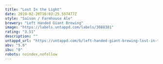 ```yaml
---
title: "Lost In the Light"
date: 2019-02-20T16:03:25.557477Z
style: "Saison / Farmhouse Ale"
brewery: "Left Handed Giant Brewing"
image: "https://labels.untappd.com/labels/3088381"
rating: "3.51"
description: ""
untappd_url: "https://untappd.com/b/left-handed-giant-brewing-lost-in-the-light/3088381"
abv: "5.0"
ibu: "0"
robots: noindex,nofollow
---
```


